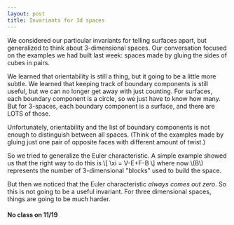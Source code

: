 ```yaml
---
layout: post
title: Invariants for 3d spaces
---
```


We considered our particular invariants for telling surfaces apart, but generalized
to think about 3-dimensional spaces. Our conversation focused on the examples we
had built last week: spaces made by gluing the sides of cubes in pairs.

We learned that orientability is still a thing, but it going to be a little more
subtle. We learned that keeping track of boundary components is still useful, but
we can no longer get away with just counting. For surfaces, each boundary component
is a circle, so we just have to know how many. But for 3-spaces, each boundary
component is a surface, and there are LOTS of those.

Unfortunately, orientability and the list of boundary components is not enough
to distinguish between all spaces. (Think of the examples made by gluing just
one pair of opposite faces with different amount of twist.)

So we tried to generalize the Euler characteristic. A simple example showed us
that the right way to do this is
\\[
\xi = V-E+F-B
\\]
where now \\(B\\) represents the number of 3-dimensional "blocks" used to build
the space.

But then we noticed that the Euler characteristic _always comes out zero_. So this
is not going to be a useful invariant. For three dimensional spaces, things are going
to be much harder.

#### No class on 11/19
